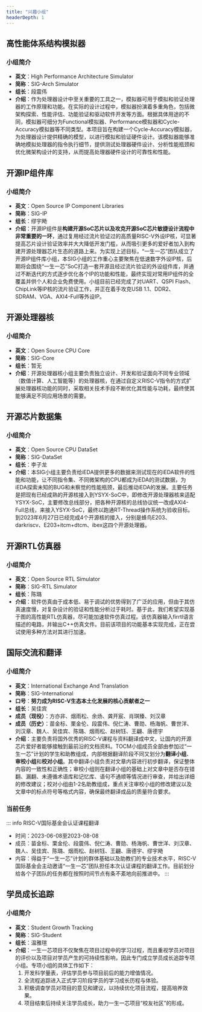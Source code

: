 ```yaml
---
title: "兴趣小组"
headerDepth: 1
---
```


## 高性能体系结构模拟器

### 小组简介
- **英文**：High Performance Architecture Simulator
- **简称**：SIG-Arch Simulator
- **组长**：段震伟
- **介绍**：作为处理器设计中至关重要的工具之一，模拟器可用于模拟和验证处理器的工作原理和功能。在实际的设计过程中，模拟器扮演着多重角色，包括微架构探索、性能评估、功能验证和驱动软件开发等方面。根据具体用途的不同，模拟器可细分为Functional模拟器、Performance模拟器和Cycle-Accuracy模拟器等不同类型。本项目旨在构建一个Cycle-Accuracy模拟器，为处理器设计提供精确的模型，以进行模拟和验证硬件设计。该模拟器能够准确地模拟处理器的指令执行细节，提供测试处理器硬件设计、分析性能瓶颈和优化微架构设计的支持，从而提高处理器硬件设计的可靠性和性能。

## 开源IP组件库

### 小组简介
- **英文**：Open Source IP Component Libraries
- **简称**：SIG-IP
- **组长**：缪宇飏
- **介绍**：开源IP组件是**构建开源SoC芯片以及攻克开源SoC芯片敏捷设计流程中非常重要的一环**，通过复用经过流片验证过的高质量RISC-V外设IP核，可显著提高芯片设计验证效率并大大降低开发门槛，从而吸引更多的爱好者加入到构建开源处理器芯片生态的道路上来。为实现上述目标，“一生一芯”团队成立了开源IP组件库小组，本SIG小组的工作重心主要聚焦在低速数字外设IP核，后期将会围绕“一生一芯”SoC打造一套开源且经过流片验证的外设组件库，并通过不断迭代的方式逐步优化各个IP的功能和性能，最终实现对常用IP组件的全覆盖并供个人和企业免费使用。小组目前已经完成了对UART、QSPI Flash、ChipLink等IP核的流片验证工作，并正在着手攻克USB 1.1、DDR2、SDRAM、VGA、AXI4-Full等外设IP。

## 开源处理器核

### 小组简介
- **英文**：Open Source CPU Core
- **简称**：SIG-Core
- **组长**：暂无
- **介绍**：开源处理器核小组主要负责独立设计、开发和验证面向不同专业领域（数值计算、人工智能等）的处理器核，在通过自定义RISC-V指令的方式扩展处理器核功能的同时，采取相关技术手段不断优化其性能与功耗，最终使其能够满足不同应用场景的需要。

## 开源芯片数据集

### 小组简介
- **英文**：Open Source CPU DataSet
- **简称**：SIG-DataSet
- **组长**：李子龙
- **介绍**：本SIG小组主要负责给iEDA提供更多的数据来测试现在的iEDA软件的性能和功能，让不同指令集、不同微架构的CPU都成为iEDA的测试数据，为iEDA探索未知的BUG和未察觉的性能瓶颈，最后推动iEDA的发展。主要任务是把现有已经成熟的开源核接入到YSYX-SoC中，即修改开源处理器核来适配YSYX-SoC，主要修改总线部分，把各种开源核的总线协议统一改成AXI4-Full总线，来接入YSYX-SoC，最终以跑通RT-Thread操作系统为验收目标。到2023年6月27日已经完成4个开源核的接入，分别是蜂鸟E203、darkriscv、E203+itcm+dtcm、ibex这四个开源处理器。

## 开源RTL仿真器

### 小组简介
- **英文**：Open Source RTL Simulator
- **简称**：SIG-RTL Simulator
- **组长**：陈璐
- **介绍**：软件仿真由于成本低、易于调试的优势得到了广泛的应用，但由于其仿真速度慢，对复杂设计的验证和性能分析过于耗时。基于此，我们希望实现基于图的高性能RTL仿真器，尽可能加速软件仿真过程。该仿真器输入firrtl语言描述的电路，并输出C++仿真文件。目前该项目的功能基本实现完成，正在尝试使用多种方法对其进行加速。

## 国际交流和翻译

### 小组简介
- **英文**：International Exchange And Translation
- **简称**：SIG-International
- **口号**：**努力成为RISC-V生态本土化发展的核心贡献者之一**
- **组长**：吴佳宾
- **成员（现役）**：方亦非、烟雨松、余炀、龚开宸、肖琪臻、刘汉章
- **成员（历史）**：苗金标、栗金伦、段震伟、倪仁涛、曹勋、杨海帆、曹世洋、刘汉章、魏人、吴佳宾、陈璐、烟雨松、赵树钰、王翩、唐德宇
- **介绍**：主要负责将国外优秀的RISC-V课程与资料翻译成中文，让国内的开源芯片爱好者能够接触到最前沿的文档资料。TOCM小组成员全部由参加过“一生一芯”计划的学生和助教组成，内部根据翻译阶段不同又划分为**翻译小组**、**审校小组**和**校对小组**。其中翻译小组负责对文章内容进行初步翻译，保证整体内容的一致性和正确性；审校小组则在翻译小组的基础上对文章中是否存在错翻、漏翻、未遵循术语库和记忆库、语句不通顺等情况进行审查，并给出详细的修改建议；校对小组由1-2名助教组成，重点关注审校小组的修改建议以及文章中的标点符号等格式内容，确保最终翻译成品的质量符合要求。

### 当前任务

::: info RISC-V国际基金会认证课程翻译
- 时间：2023-06-08至2023-08-08
- 成员：苗金标、栗金伦、段震伟、倪仁涛、曹勋、杨海帆、曹世洋、刘汉章、魏人、吴佳宾、陈璐、烟雨松、赵树钰、王翩、唐德宇、缪宇飏
- 内容：得益于“一生一芯”计划的群体基础以及助教们的专业技术水平，RISC-V国际基金会主动邀请“一生一芯”团队担任本次认证课程的翻译工作。目前划分给各个子团队的任务都在按照时间节点有条不紊地向前推进中。
:::

## 学员成长追踪

### 小组简介
- **英文**：Student Growth Tracking
- **简称**：SIG-Student
- **组长**：温雅瑄
- **介绍**：一生一芯项目不仅聚焦在项目过程中的学习过程，而且重视学员对项目的评价以及项目对学员产生的可持续性影响，因此专门成立学员成长追踪专项小组。专项小组的具体工作如下：
  1. 开发科学量表，评估学员参与项目前后的能力增值情况。
  2. 全流程追踪进入正式学习阶段学员的学习成长历程与体验。
  3. 积极调查学员对项目的意见和建议，以持续优化项目流程，提高培养效果。
  4. 项目结束后持续关注学员成长，助力一生一芯项目“校友社区”的形成。
